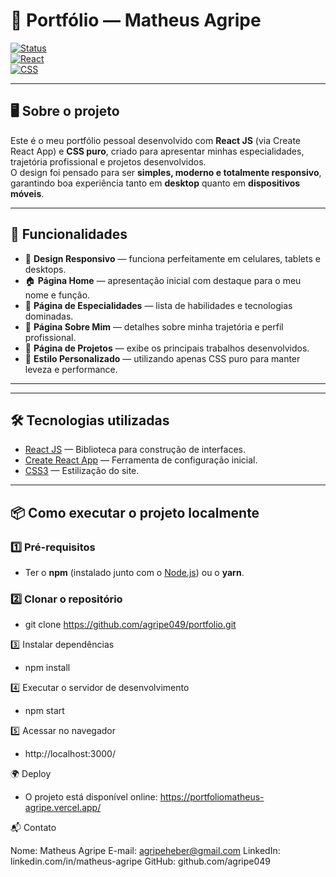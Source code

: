 # 📌 Portfólio — Matheus Agripe

[![Status](https://img.shields.io/badge/status-online-success?style=flat-square)](#)  
[![React](https://img.shields.io/badge/React-18-blue?logo=react&style=flat-square)](https://reactjs.org/)  
[![CSS](https://img.shields.io/badge/CSS3-Styles-blue?logo=css3&style=flat-square)](#)  

---

## 🖥️ Sobre o projeto
Este é o meu portfólio pessoal desenvolvido com **React JS** (via Create React App) e **CSS puro**, criado para apresentar minhas especialidades, trajetória profissional e projetos desenvolvidos.  
O design foi pensado para ser **simples, moderno e totalmente responsivo**, garantindo boa experiência tanto em **desktop** quanto em **dispositivos móveis**.

---

## 🚀 Funcionalidades
- 📱 **Design Responsivo** — funciona perfeitamente em celulares, tablets e desktops.  
- 🏠 **Página Home** — apresentação inicial com destaque para o meu nome e função.  
- 💼 **Página de Especialidades** — lista de habilidades e tecnologias dominadas.  
- 👤 **Página Sobre Mim** — detalhes sobre minha trajetória e perfil profissional.  
- 📂 **Página de Projetos** — exibe os principais trabalhos desenvolvidos.  
- 🎨 **Estilo Personalizado** — utilizando apenas CSS puro para manter leveza e performance.  

---


---

## 🛠️ Tecnologias utilizadas
- [React JS](https://reactjs.org/) — Biblioteca para construção de interfaces.  
- [Create React App](https://create-react-app.dev/) — Ferramenta de configuração inicial.  
- [CSS3](https://developer.mozilla.org/pt-BR/docs/Web/CSS) — Estilização do site.  

---

## 📦 Como executar o projeto localmente

### 1️⃣ Pré-requisitos
- Ter o **npm** (instalado junto com o [Node.js](https://nodejs.org/)) ou o **yarn**.

### 2️⃣ Clonar o repositório
- git clone https://github.com/agripe049/portfolio.git

3️⃣ Instalar dependências
- npm install

4️⃣ Executar o servidor de desenvolvimento
- npm start

5️⃣ Acessar no navegador
- http://localhost:3000/

🌍 Deploy
- O projeto está disponível online:
https://portfoliomatheus-agripe.vercel.app/

📬 Contato

Nome: Matheus Agripe
E-mail: agripeheber@gmail.com
LinkedIn: linkedin.com/in/matheus-agripe
GitHub: github.com/agripe049
